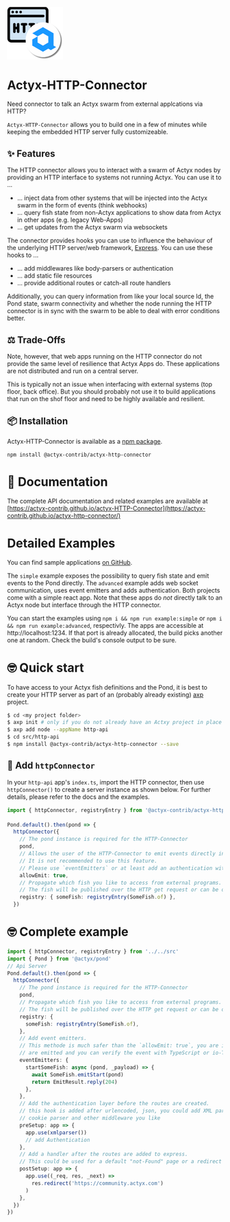 <img width="130px" src="https://raw.githubusercontent.com/actyx-contrib/actyx-HTTP-Connector/master/icon.png?token=AATHWQIC5RWS62GY3OINH3C645MHQ">

# Actyx-HTTP-Connector

Need connector to talk an Actyx swarm from external applcations via HTTP?

`Actyx-HTTP-Connector` allows you to build one in a few of minutes while keeping the embedded HTTP server fully customizeable.

## ✨ Features

The HTTP connector allows you to interact with a swarm of Actyx nodes by providing an HTTP interface to systems not running Actyx.
You can use it to ...

* ... inject data from other systems that will be injected into the Actyx swarm in the form of events (think webhooks)
* ... query fish state from non-Actyx applications to show data from Actyx in other apps (e.g. legacy Web-Apps)
* ... get updates from the Actyx swarm via websockets

The connector provides hooks you can use to influence the behaviour of the underlying HTTP server/web framework, [Express](https://expressjs.com/). You can use these hooks to ...

* ... add middlewares like body-parsers or authentication
* ... add static file resources
* ... provide additional routes or catch-all route handlers

Additionally, you can query information from like your local source Id, the Pond state, swarm connectivity and whether the node running the HTTP connector is in sync with the swarm to be able to deal with error conditions better.

## ⚖️ Trade-Offs

Note, however, that web apps running on the HTTP connector do not provide the same level of resilience that Actyx Apps do. These applications are not distributed and run on a central server.

This is typically not an issue when interfacing with external systems (top floor, back office). But you should probably not use it to build applications that run on the shof floor and need to be highly available and resilient.
## 📦 Installation

Actyx-HTTP-Connector is available as a [npm package](https://www.npmjs.com/package/@actyx-contrib/actyx-http-connector).

```shell
npm install @actyx-contrib/actyx-http-connector
```

# 📖 Documentation

The complete API documentation and related examples are available at [https://actyx-contrib.github.io/actyx-HTTP-Connector](https://actyx-contrib.github.io/actyx-http-connector/)

# Detailed Examples

You can find sample applications [on GitHub](https://github.com/actyx-contrib/actyx-http-connector/tree/master/example).

The `simple` example exposes the possibility to query fish state and emit events to the Pond directly. The `advanced` example adds web socket communication, uses event emitters and adds authentication. Both projects come with a simple react app. Note that these apps do _not_ directly talk to an Actyx node but interface through the HTTP connector.

You can start the examples using `npm i && npm run example:simple` or `npm i && npm run example:advanced`, respectivly. The apps are accessible at http://localhost:1234. If that port is already allocated, the build picks another one at random. Check the build's console output to be sure.

# 🤓 Quick start

To have access to your Actyx fish definitions and the Pond, it is best to create your HTTP server as part of an (probably already existing) [axp](https://github.com/actyx-contrib/actyx-project-cli) project.


```sh
$ cd <my project folder>
$ axp init # only if you do not already have an Actxy project in place
$ axp add node --appName http-api 
$ cd src/http-api
$ npm install @actyx-contrib/actyx-http-connector --save
```

## 🔌  Add `httpConnector`

In your `http-api` app's `index.ts`, import the HTTP connector, then use `httpConnector()` to create a server instance as shown below.
For further details, please refer to the docs and the examples.

```ts
import { httpConnector, registryEntry } from '@actyx-contrib/actyx-http-connector'

Pond.default().then(pond => {
  httpConnector({
    // The pond instance is required for the HTTP-Connector
    pond,
    // Allows the user of the HTTP-Connector to emit events directly into actyx.
    // It is not recommended to use this feature.
    // Please use `eventEmitters` or at least add an authentication with `preSetup`
    allowEmit: true,
    // Propagate which fish you like to access from external programs.
    // The fish will be published over the HTTP get request or can be observed with the websocket
    registry: { someFish: registryEntry(SomeFish.of) },
  })
```

# 🤓 Complete example

```typescript
import { httpConnector, registryEntry } from '../../src'
import { Pond } from '@actyx/pond'
// Api Server
Pond.default().then(pond => {
  httpConnector({
    // The pond instance is required for the HTTP-Connector
    pond,
    // Propagate which fish you like to access from external programs.
    // The fish will be published over the HTTP get request or can be observed with the websocket
    registry: {
      someFish: registryEntry(SomeFish.of),
    },
    // Add event emitters.
    // This methode is much safer than the `allowEmit: true`, you are in control which event
    // are emitted and you can verify the event with TypeScript or io-TS
    eventEmitters: {
      startSomeFish: async (pond, _payload) => {
        await SomeFish.emitStart(pond)
        return EmitResult.reply(204)
      },
    },
    // Add the authentication layer before the routes are created.
    // this hook is added after urlencoded, json, you could add XML parser,
    // cookie parser and other middleware you like
    preSetup: app => {
      app.use(xmlparser())
      // add Authentication
    },
    // Add a handler after the routes are added to express.
    // This could be used for a default "not-Found" page or a redirect to your documentation
    postSetup: app => {
      app.use((_req, res, _next) =>
        res.redirect('https://community.actyx.com')
      )
    },
  })
})
```
